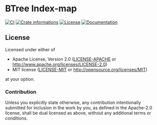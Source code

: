 # BTree Index-map

[![CI](https://github.com/timothee-haudebourg/serde-seeded/workflows/CI/badge.svg)](https://github.com/timothee-haudebourg/serde-seeded/actions)
[![Crate informations](https://img.shields.io/crates/v/serde-seeded.svg?style=flat-square)](https://crates.io/crates/serde-seeded)
[![License](https://img.shields.io/crates/l/serde-seeded.svg?style=flat-square)](https://github.com/timothee-haudebourg/serde-seeded#license)
[![Documentation](https://img.shields.io/badge/docs-latest-blue.svg?style=flat-square)](https://docs.rs/serde-seeded)

<!-- cargo-rdme -->

## License

Licensed under either of

 * Apache License, Version 2.0 ([LICENSE-APACHE](LICENSE-APACHE) or http://www.apache.org/licenses/LICENSE-2.0)
 * MIT license ([LICENSE-MIT](LICENSE-MIT) or http://opensource.org/licenses/MIT)

at your option.

### Contribution

Unless you explicitly state otherwise, any contribution intentionally submitted
for inclusion in the work by you, as defined in the Apache-2.0 license, shall be dual licensed as above, without any
additional terms or conditions.
